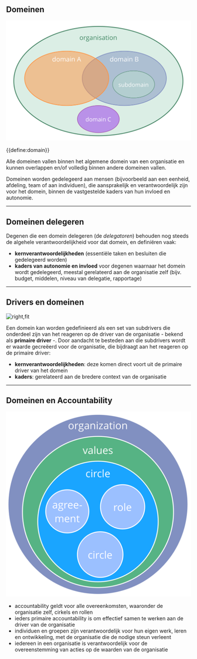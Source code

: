 ## Domeinen

![right,fit](img/driver-domain/domains-in-organizations.png)

{{define:domain}}

Alle domeinen vallen binnen het algemene domein van een organisatie en kunnen overlappen en/of volledig binnen andere domeinen vallen.

Domeinen worden gedelegeerd aan mensen (bijvoorbeeld aan een eenheid, afdeling, team of aan individuen), die aansprakelijk en verantwoordelijk zijn voor het domein, binnen de vastgestelde kaders van hun invloed en autonomie.

* * *

## Domeinen delegeren

Degenen die een domein delegeren (de *delegatoren*) behouden nog steeds de algehele verantwoordelijkheid voor dat domein, en definiëren vaak:

- **kernverantwoordelijkheden** (essentiële taken en besluiten die gedelegeerd worden)
- **kaders van autonomie en invloed** voor degenen waarnaar het domein wordt gedelegeerd, meestal gerelateerd aan de organisatie zelf (bijv. budget, middelen, niveau van delegatie, rapportage)

* * *

## Drivers en domeinen

![right,fit](img/driver-domain/domain-primay-sub.png)

Een domein kan worden gedefinieerd als een set van subdrivers die onderdeel zijn van het reageren op de driver van de organisatie - bekend als **primaire driver** -. Door aandacht te besteden aan die subdrivers wordt er waarde gecreëerd voor de organisatie, die bijdraagt aan het reageren op de primaire driver:

- **kernverantwoordelijkheden**: deze komen direct voort uit de primaire driver van het domein
- **kaders**: gerelateerd aan de bredere context van de organisatie

* * *

## Domeinen en Accountability

![right,fit](img/driver-domain/nested-domains.png)

- accountability geldt voor alle overeenkomsten, waaronder de organisatie zelf, cirkels en rollen
- ieders primaire accountability is om effectief samen te werken aan de driver van de organisatie
- individuen en groepen zijn verantwoordelijk voor hun eigen werk, leren en ontwikkeling, met de organisatie die de nodige steun verleent
- iedereen in een organisatie is verantwoordelijk voor de overeenstemming van acties op de waarden van de organisatie